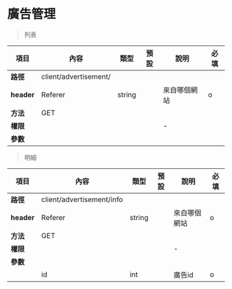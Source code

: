# 廣告管理

> 列表

| 項目            | 內容                    | 類型     | 預設  | 說明     | 必填  |
| ------------- | --------------------- | ------ | --- | ------ | --- |
| <b>路徑</b>     | client/advertisement/ |        |     |        |     |
| <b>header</b> | Referer               | string |     | 來自哪個網站 | o   |
| <b>方法</b>     | GET                   |        |     |        |     |
| <b>權限</b>     |                       |        |     | -      |     |
| <b>參數</b>     |                       |        |     |        |     |

> 明細

| 項目            | 內容                        | 類型     | 預設  | 說明     | 必填  |
| ------------- | ------------------------- | ------ | --- | ------ | --- |
| <b>路徑</b>     | client/advertisement/info |        |     |        |     |
| <b>header</b> | Referer                   | string |     | 來自哪個網站 | o   |
| <b>方法</b>     | GET                       |        |     |        |     |
| <b>權限</b>     |                           |        |     | -      |     |
| <b>參數</b>     |                           |        |     |        |     |
|               | id                        | int    |     | 廣告id   | o   |
